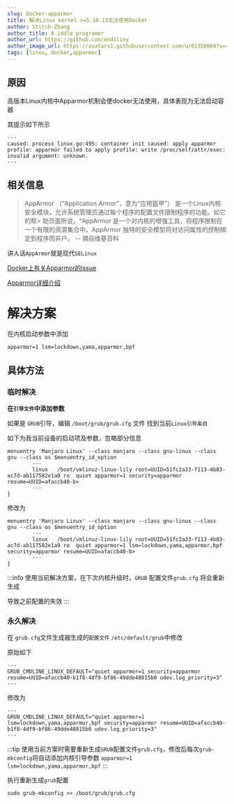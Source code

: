 ```yaml
---
slug: Docker-apparmor
title: 解决Linux kernel >=5.10.13无法使用Docker
author: Stitch-Zhang
author_title: A iddle programer
author_url: https://github.com/endiliey
author_image_url: https://avatars1.githubusercontent.com/u/61350804?s=460&v=4
tags: [linux, docker,apparmor]
---
```

## 原因

高版本Linux内核中Apparmor机制会使docker无法使用，具体表现为无法启动容器

其提示如下所示
``` 
···
caused: process_linux.go:495: container init caused: apply apparmor profile: apparmor failed to apply profile: write /proc/self/attr/exec: invalid argument: unknown.
···
``` 
<!--truncate-->

## 相关信息

> AppArmor （“Application Armor”，意为“应用盔甲”） 是一个Linux内核安全模块，允许系统管理员通过每个程序的配置文件限制程序的功能。如它的帮> 助页面所说，“AppArmor 是一个对内核的增强工具，将程序限制在一个有限的资源集合中。AppArmor 独特的安全模型将对访问属性的控制绑定到程序而非户。 -- 摘自维基百科


讲人话`AppArmor`就是现代`SELinux`


[Docker上有关Apparmor的issue](https://github.com/docker/for-linux/issues/1199)


[Apparmor详细介绍](https://zh.wikipedia.org/wiki/AppArmor)

# 解决方案
在内核启动参数中添加 
```
apparmor=1 lsm=lockdown,yama,apparmor,bpf
``` 

## 具体方法
### 临时解决 
**在`引导文件`中添加参数**


如果是 `GRUB`引导，编辑 `/boot/grub/grub.cfg` 文件
找到当前`Linux引导条目`

如下为我当前设备的启动项及参数，忽略部分信息
```
menuentry 'Manjaro Linux' --class manjaro --class gnu-linux --class gnu --class os $menuentry_id_option 
        ···
        linux   /boot/vmlinuz-linux-lily root=UUID=51fc2a33-f113-4b83-ac7d-ab117582e1a9 ro  quiet apparmor=1 security=apparmor resume=UUID=afaccb40-b>
        ···
}
```

修改为

```
menuentry 'Manjaro Linux' --class manjaro --class gnu-linux --class gnu --class os $menuentry_id_option 
        ···
        linux   /boot/vmlinuz-linux-lily root=UUID=51fc2a33-f113-4b83-ac7d-ab117582e1a9 ro  quiet apparmor=1 lsm=lockdown,yama,apparmor,bpf security=apparmor resume=UUID=afaccb40-b>
        ···
}
```

:::info
使用当前解决方案，在下次内核升级时，`GRUB` 配置文件`grub.cfg` 将会重新生成

导致之前配置的失效
:::
### 永久解决

在 `grub.cfg`文件生成器生成的`配置文件` `/etc/default/grub`中修改

原始如下

```
···
GRUB_CMDLINE_LINUX_DEFAULT="quiet apparmor=1 security=apparmor resume=UUID=afaccb40-b1f8-4df9-bf86-49dde48815b0 udev.log_priority=3"
···
```

修改为

```
···
GRUB_CMDLINE_LINUX_DEFAULT="quiet apparmor=1 lsm=lockdown,yama,apparmor,bpf security=apparmor resume=UUID=afaccb40-b1f8-4df9-bf86-49dde48815b0 udev.log_priority=3"
···
```

:::tip
使用当前方案时需要重新生成`GRUB`配置文件`grub.cfg`，修改后每次`grub-mkconfig`将自动添加内核引导参数 
`apparmor=1 lsm=lockdown,yama,apparmor,bpf`
:::

执行重新生成`grub`配置
```shell
sudo grub-mkconfig >> /boot/grub/grub.cfg
```
